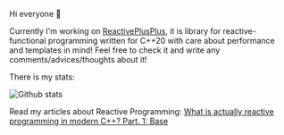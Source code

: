 Hi everyone 👋

Currently I'm working on [ReactivePlusPlus](https://github.com/victimsnino/ReactivePlusPlus), it is library for reactive-functional programming written for C++20 with care about performance and templates in mind! Feel free to check it and write any comments/advices/thoughts about it!


There is my stats:

![Github stats](https://github-readme-stats.vercel.app/api?username=victimsnino&count_private=true&show_icons=true&theme=gotham)

Read my articles about Reactive Programming:
[What is actually reactive programming in modern C++? Part. 1: Base](https://medium.com/@victimsnino/what-is-actually-reactive-programming-in-modern-c-part-1-base-929355ac2901?source=friends_link&sk=59986e68b0688469c65ca0c757bbfd89)
